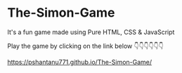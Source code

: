 # The-Simon-Game
It's a fun game made using Pure HTML, CSS &amp; JavaScript






Play the game by clicking on the link below 👇👇👇👇👇👇


https://pshantanu771.github.io/The-Simon-Game/
